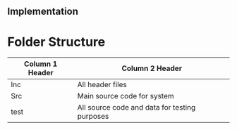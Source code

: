 ## Implementation


# Folder Structure
| Column 1 Header | Column 2 Header |
| ----- | ----- |
| Inc | All header files |
| Src | Main source code for system |
| test | All source code and data for testing purposes |
